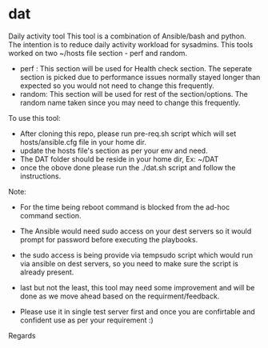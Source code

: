 # dat
Daily activity tool
This tool is a combination of Ansible/bash and python. The intention is to reduce daily activity workload for sysadmins.
This tools worked on two ~/hosts file section - perf and random.
- perf : This section will be used for Health check section. The seperate section is picked due to performance issues normally stayed longer than expected so you would not need to change this frequently. 
- random: This section will be used for rest of the section/options. The random name taken since you may need to change this frequently.  

To use this tool:
- After cloning this repo, please run pre-req.sh script which will set hosts/ansible.cfg file in your home dir.
- update the hosts file's section as per your env and need.
- The DAT folder should be reside in your home dir, Ex: ~/DAT
- once the obove done please run the ./dat.sh script and follow the instructions.

Note: 
- For the time being reboot command is blocked from the ad-hoc command section.
- The Ansible would need sudo access on your dest servers so it would prompt for password before executing the playbooks.
- the sudo access is being provide via tempsudo script which would run via ansible on dest servers, so you need to make sure the script is already present.

- last but not the least, this tool may need some improvement and will be done as we move ahead based on the requirment/feedback.
- Please use it in single test server first and once you are confirtable and confident use as per your requirement :)

Regards
